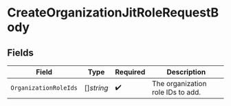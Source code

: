# CreateOrganizationJitRoleRequestBody


## Fields

| Field                             | Type                              | Required                          | Description                       |
| --------------------------------- | --------------------------------- | --------------------------------- | --------------------------------- |
| `OrganizationRoleIds`             | []*string*                        | :heavy_check_mark:                | The organization role IDs to add. |